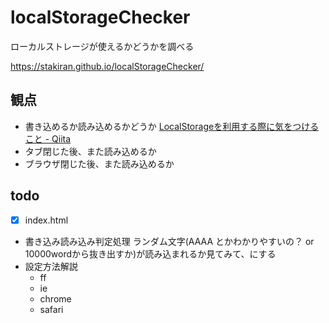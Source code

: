 # localStorageChecker
ローカルストレージが使えるかどうかを調べる

https://stakiran.github.io/localStorageChecker/

## 観点
- 書き込めるか読み込めるかどうか [LocalStorageを利用する際に気をつけること - Qiita](https://qiita.com/komedawara_omusubi/items/20b52c09c353d33b400c)
- タブ閉じた後、また読み込めるか
- ブラウザ閉じた後、また読み込めるか

## todo
- [x] index.html
- 書き込み読み込み判定処理 ランダム文字(AAAA とかわかりやすいの？ or 10000wordから抜き出すか)が読み込まれるか見てみて、にする
- 設定方法解説
  - ff
  - ie
  - chrome
  - safari
